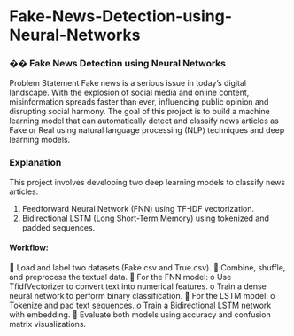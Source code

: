 # Fake-News-Detection-using-Neural-Networks
### �� Fake News Detection using Neural Networks
Problem Statement
Fake news is a serious issue in today’s digital landscape. With the explosion of social media and
online content, misinformation spreads faster than ever, influencing public opinion and
disrupting social harmony. The goal of this project is to build a machine learning model that can
automatically detect and classify news articles as Fake or Real using natural language
processing (NLP) techniques and deep learning models.

### Explanation
This project involves developing two deep learning models to classify news articles:
1. Feedforward Neural Network (FNN) using TF-IDF vectorization.
2. Bidirectional LSTM (Long Short-Term Memory) using tokenized and padded sequences.

#### Workflow:
 Load and label two datasets (Fake.csv and True.csv).
 Combine, shuffle, and preprocess the textual data.
 For the FNN model:
o Use TfidfVectorizer to convert text into numerical features.
o Train a dense neural network to perform binary classification.
 For the LSTM model:
o Tokenize and pad text sequences.
o Train a Bidirectional LSTM network with embedding.
 Evaluate both models using accuracy and confusion matrix visualizations.

